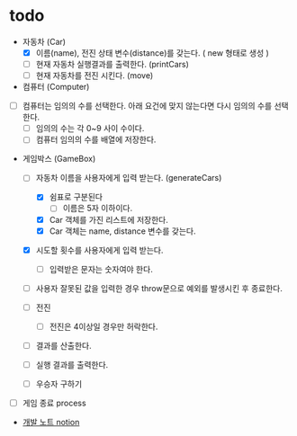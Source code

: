 # todo

- 자동차 (Car)
  - [X] 이름(name), 전진 상태 변수(distance)를 갖는다. ( new 형태로 생성 )
  - [ ] 현재 자동차 실행결과를 출력한다. (printCars)
  - [ ] 현재 자동차를 전진 시킨다. (move)

- 컴퓨터 (Computer)
- [ ] 컴퓨터는 임의의 수를 선택한다. 아래 요건에 맞지 않는다면 다시 임의의 수를 선택한다.
    - [ ] 임의의 수는 각 0~9 사이 수이다.
    - [ ] 컴퓨터 임의의 수를 배열에 저장한다.

- 게임박스 (GameBox)
  - [ ] 자동차 이름을 사용자에게 입력 받는다. (generateCars)
    - [X] 쉼표로 구분된다
      - [ ] 이름은 5자 이하이다.
    - [X] Car 객체를 가진 리스트에 저장한다.
    - [X] Car 객체는 name, distance 변수를 갖는다.
    
  - [X] 시도할 횟수를 사용자에게 입력 받는다.
    - [ ] 입력받은 문자는 숫자여야 한다.
    
  - [ ] 사용자 잘못된 값을 입력한 경우 throw문으로 예외를 발생시킨 후 종료한다.

  - [ ] 전진
    - [ ] 전진은 4이상일 경우만 허락한다.
  - [ ] 결과를 산출한다.
  - [ ] 실행 결과를 출력한다.
  - [ ] 우승자 구하기

- [ ] 게임 종료 process

- [개발 노트 notion]()